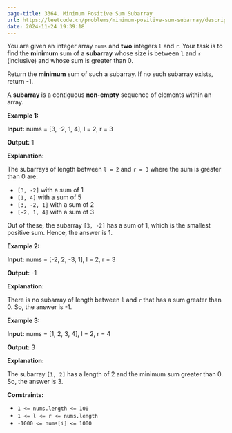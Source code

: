 ```yaml
---
page-title: 3364. Minimum Positive Sum Subarray
url: https://leetcode.cn/problems/minimum-positive-sum-subarray/description/
date: 2024-11-24 19:39:18
---
```

You are given an integer array `nums` and **two** integers `l` and `r`. Your task is to find the **minimum** sum of a **subarray** whose size is between `l` and `r` (inclusive) and whose sum is greater than 0.

Return the **minimum** sum of such a subarray. If no such subarray exists, return -1.

A **subarray** is a contiguous **non-empty** sequence of elements within an array.

**Example 1:**

**Input:** nums = \[3, -2, 1, 4\], l = 2, r = 3

**Output:** 1

**Explanation:**

The subarrays of length between `l = 2` and `r = 3` where the sum is greater than 0 are:

-   `[3, -2]` with a sum of 1
-   `[1, 4]` with a sum of 5
-   `[3, -2, 1]` with a sum of 2
-   `[-2, 1, 4]` with a sum of 3

Out of these, the subarray `[3, -2]` has a sum of 1, which is the smallest positive sum. Hence, the answer is 1.

**Example 2:**

**Input:** nums = \[-2, 2, -3, 1\], l = 2, r = 3

**Output:** \-1

**Explanation:**

There is no subarray of length between `l` and `r` that has a sum greater than 0. So, the answer is -1.

**Example 3:**

**Input:** nums = \[1, 2, 3, 4\], l = 2, r = 4

**Output:** 3

**Explanation:**

The subarray `[1, 2]` has a length of 2 and the minimum sum greater than 0. So, the answer is 3.

**Constraints:**

-   `1 <= nums.length <= 100`
-   `1 <= l <= r <= nums.length`
-   `-1000 <= nums[i] <= 1000`